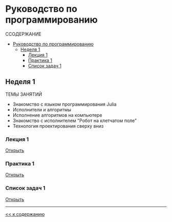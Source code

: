 # Руководство по программированию
CСОДЕРЖАНИЕ
- [Руководство по программированию](#руководство-по-программированию)
  - [Неделя 1](#неделя-1)
    - [Лекция 1](#лекция-1)
    - [Практика 1](#практика-1)
    - [Список задач 1](#список-задач-1)

## Неделя 1
ТЕМЫ ЗАНЯТИЙ 
- Знакомство с языком программирования Julia
- Исполнители и алгоритмы 
- Исполнение алгоритмов на компьютере
- Знакомство с исполнителем "Робот на клетчатом поле"
- Технология проектирования сверху вниз
  
### Лекция 1
[Открыть](lecture-1/Лекция-1.md)

### Практика 1
[Открыть](lecture-1/Практика-1.md)

### Список задач 1
[Открыть](lecture-1/Список-задач-1.md)


-----------------

[<< к содержанию](#руководство-по-программированию)
